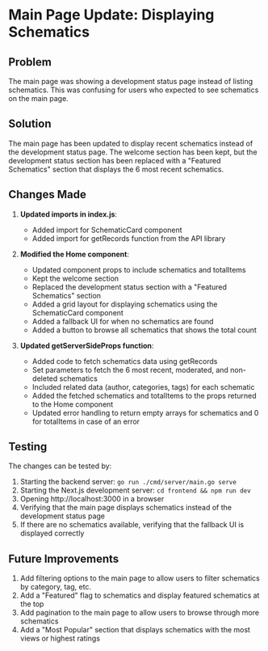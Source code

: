 # Main Page Update: Displaying Schematics

## Problem

The main page was showing a development status page instead of listing schematics. This was confusing for users who expected to see schematics on the main page.

## Solution

The main page has been updated to display recent schematics instead of the development status page. The welcome section has been kept, but the development status section has been replaced with a "Featured Schematics" section that displays the 6 most recent schematics.

## Changes Made

1. **Updated imports in index.js**:
   - Added import for SchematicCard component
   - Added import for getRecords function from the API library

2. **Modified the Home component**:
   - Updated component props to include schematics and totalItems
   - Kept the welcome section
   - Replaced the development status section with a "Featured Schematics" section
   - Added a grid layout for displaying schematics using the SchematicCard component
   - Added a fallback UI for when no schematics are found
   - Added a button to browse all schematics that shows the total count

3. **Updated getServerSideProps function**:
   - Added code to fetch schematics data using getRecords
   - Set parameters to fetch the 6 most recent, moderated, and non-deleted schematics
   - Included related data (author, categories, tags) for each schematic
   - Added the fetched schematics and totalItems to the props returned to the Home component
   - Updated error handling to return empty arrays for schematics and 0 for totalItems in case of an error

## Testing

The changes can be tested by:

1. Starting the backend server: `go run ./cmd/server/main.go serve`
2. Starting the Next.js development server: `cd frontend && npm run dev`
3. Opening http://localhost:3000 in a browser
4. Verifying that the main page displays schematics instead of the development status page
5. If there are no schematics available, verifying that the fallback UI is displayed correctly

## Future Improvements

1. Add filtering options to the main page to allow users to filter schematics by category, tag, etc.
2. Add a "Featured" flag to schematics and display featured schematics at the top
3. Add pagination to the main page to allow users to browse through more schematics
4. Add a "Most Popular" section that displays schematics with the most views or highest ratings